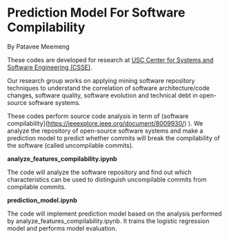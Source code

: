 # Prediction Model For Software Compilability
By Patavee Meemeng

These codes are developed for research at [USC Center for Systems and Software Engineering (CSSE)](http://csse.usc.edu/new/).

Our research group works on applying mining software repository techniques to understand the correlation of software architecture/code changes,
software quality, software evolution and technical debt in open-source software systems.

These codes perform source code analysis in term of (software compilability](https://ieeexplore.ieee.org/document/8009930/) ). 
We analyze the repository of open-source software systems and make a prediction model to
predict whether commits will break the compilability of the software (called uncompilable commits). 

**analyze_features_compilability.ipynb**

The code will analyze the software repository and find out which characteristics can be used to distinguish uncompilable commits from compilable commits.

**prediction_model.ipynb**

The code will implement prediction model based on the analysis performed by analyze_features_compilability.ipynb. It trains the logistic regression model
and performs model evaluation.






